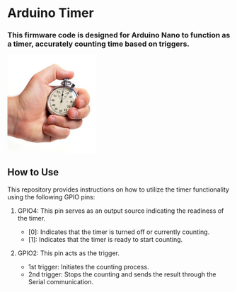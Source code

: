 # Arduino Timer
### This firmware code is designed for Arduino Nano to function as a timer, accurately counting time based on triggers.
<img src="/img/timer.jpeg" width="200">

## How to Use

This repository provides instructions on how to utilize the timer functionality using the following GPIO pins:

1. GPIO4: This pin serves as an output source indicating the readiness of the timer.

   - [0]: Indicates that the timer is turned off or currently counting.
   - [1]: Indicates that the timer is ready to start counting.

2. GPIO2: This pin acts as the trigger.

   - 1st trigger: Initiates the counting process.
   - 2nd trigger: Stops the counting and sends the result through the Serial communication.